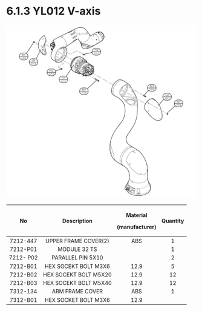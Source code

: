 # 6.1.3 YL012 V-axis

![](../../.gitbook/assets/image137.png)

|     No    |    **Description**    | <p>Material</p><p>(manufacturer)</p> | Quantity |
| :-------: | :-------------------: | :----------------------------------: | :------: |
|  7212-447 |  UPPER FRAME COVER(2) |                  ABS                 |     1    |
|  7212-P01 |      MODULE 32 TS     |                                      |     1    |
| 7212- P02 |   PARALLEL PIN 5X10   |                                      |     2    |
|  7212-B01 |  HEX SOCEKT BOLT M3X6 |                 12.9                 |     5    |
|  7212-B02 | HEX SOCEKT BOLT M5X20 |                 12.9                 |    12    |
|  7212-B03 | HEX SOCEKT BOLT M5X40 |                 12.9                 |    12    |
|  7312-134 |    ARM FRAME COVER    |                  ABS                 |     1    |
|  7312-B01 |  HEX SOCKET BOLT M3X6 |                 12.9                 |          |
